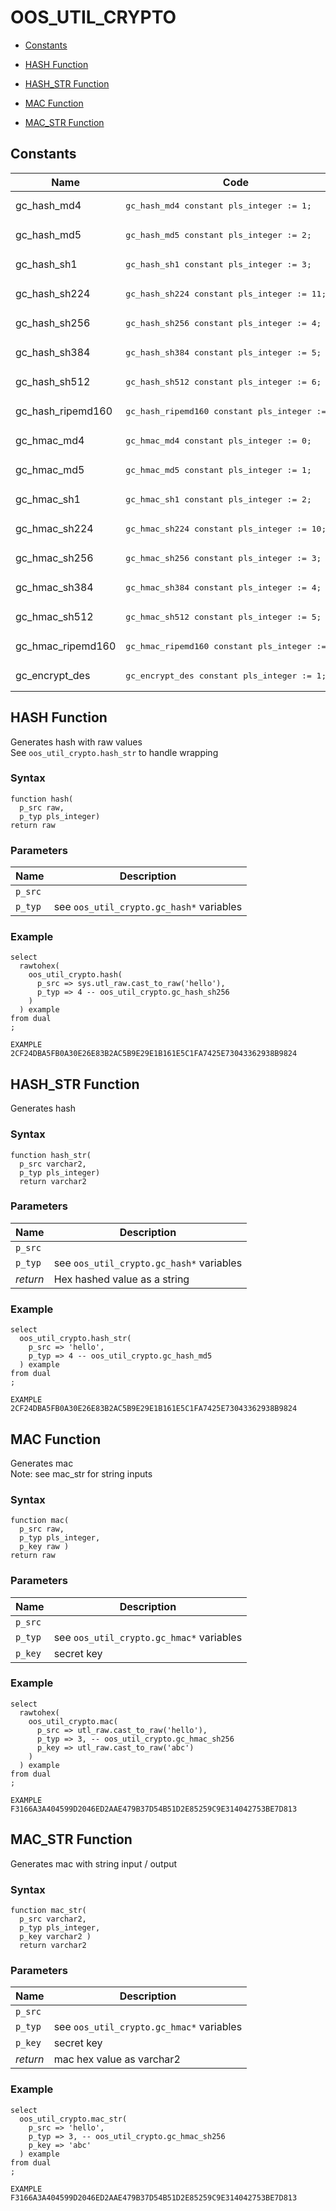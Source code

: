# OOS_UTIL_CRYPTO


- [Constants](#constants)



- [HASH Function](#hash)
- [HASH_STR Function](#hash_str)
- [MAC Function](#mac)
- [MAC_STR Function](#mac_str)





## Constants<a name="constants"></a>

Name | Code | Description
--- | --- | ---
gc_hash_md4 | <pre>gc_hash_md4 constant pls_integer := 1;</pre> | 
gc_hash_md5 | <pre>gc_hash_md5 constant pls_integer := 2;</pre> | 
gc_hash_sh1 | <pre>gc_hash_sh1 constant pls_integer := 3;</pre> | 
gc_hash_sh224 | <pre>gc_hash_sh224 constant pls_integer := 11;</pre> | 
gc_hash_sh256 | <pre>gc_hash_sh256 constant pls_integer := 4;</pre> | 
gc_hash_sh384 | <pre>gc_hash_sh384 constant pls_integer := 5;</pre> | 
gc_hash_sh512 | <pre>gc_hash_sh512 constant pls_integer := 6;</pre> | 
gc_hash_ripemd160 | <pre>gc_hash_ripemd160 constant pls_integer := 15;</pre> | 
gc_hmac_md4 | <pre>gc_hmac_md4 constant pls_integer := 0;</pre> | 
gc_hmac_md5 | <pre>gc_hmac_md5 constant pls_integer := 1;</pre> | 
gc_hmac_sh1 | <pre>gc_hmac_sh1 constant pls_integer := 2;</pre> | 
gc_hmac_sh224 | <pre>gc_hmac_sh224 constant pls_integer := 10;</pre> | 
gc_hmac_sh256 | <pre>gc_hmac_sh256 constant pls_integer := 3;</pre> | 
gc_hmac_sh384 | <pre>gc_hmac_sh384 constant pls_integer := 4;</pre> | 
gc_hmac_sh512 | <pre>gc_hmac_sh512 constant pls_integer := 5;</pre> | 
gc_hmac_ripemd160 | <pre>gc_hmac_ripemd160 constant pls_integer := 14;</pre> | 
gc_encrypt_des | <pre>gc_encrypt_des constant pls_integer := 1;</pre> | 






 
## HASH Function<a name="hash"></a>


<p>
<p>Generates hash with raw values<br />See <code>oos_util_crypto.hash_str</code> to handle wrapping</p>
</p>

### Syntax
```plsql
function hash(
  p_src raw,
  p_typ pls_integer)
return raw
```

### Parameters
Name | Description
--- | ---
`p_src` | 
`p_typ` | see <code>oos_util_crypto.gc_hash*</code> variables
 
 


### Example
```plsql
select
  rawtohex(
    oos_util_crypto.hash(
      p_src => sys.utl_raw.cast_to_raw('hello'),
      p_typ => 4 -- oos_util_crypto.gc_hash_sh256
    )
  ) example
from dual
;

EXAMPLE
2CF24DBA5FB0A30E26E83B2AC5B9E29E1B161E5C1FA7425E73043362938B9824
```



 
## HASH_STR Function<a name="hash_str"></a>


<p>
<p>Generates hash</p>
</p>

### Syntax
```plsql
function hash_str(
  p_src varchar2,
  p_typ pls_integer)
  return varchar2
```

### Parameters
Name | Description
--- | ---
`p_src` | 
`p_typ` | see <code>oos_util_crypto.gc_hash*</code> variables
*return* | Hex hashed value as a string
 
 


### Example
```plsql
select
  oos_util_crypto.hash_str(
    p_src => 'hello',
    p_typ => 4 -- oos_util_crypto.gc_hash_md5
  ) example
from dual
;

EXAMPLE
2CF24DBA5FB0A30E26E83B2AC5B9E29E1B161E5C1FA7425E73043362938B9824
```



 
## MAC Function<a name="mac"></a>


<p>
<p>Generates mac<br />Note: see mac_str for string inputs</p>
</p>

### Syntax
```plsql
function mac(
  p_src raw,
  p_typ pls_integer,
  p_key raw )
return raw
```

### Parameters
Name | Description
--- | ---
`p_src` | 
`p_typ` | see <code>oos_util_crypto.gc_hmac*</code> variables
`p_key` | secret key
 
 


### Example
```plsql
select
  rawtohex(
    oos_util_crypto.mac(
      p_src => utl_raw.cast_to_raw('hello'),
      p_typ => 3, -- oos_util_crypto.gc_hmac_sh256
      p_key => utl_raw.cast_to_raw('abc')
    )
  ) example
from dual
;

EXAMPLE
F3166A3A404599D2046ED2AAE479B37D54B51D2E85259C9E314042753BE7D813
```



 
## MAC_STR Function<a name="mac_str"></a>


<p>
<p>Generates mac with string input / output</p>
</p>

### Syntax
```plsql
function mac_str(
  p_src varchar2,
  p_typ pls_integer,
  p_key varchar2 )
  return varchar2
```

### Parameters
Name | Description
--- | ---
`p_src` | 
`p_typ` | see <code>oos_util_crypto.gc_hmac*</code> variables
`p_key` | secret key
*return* | mac hex value as varchar2
 
 


### Example
```plsql
select
  oos_util_crypto.mac_str(
    p_src => 'hello',
    p_typ => 3, -- oos_util_crypto.gc_hmac_sh256
    p_key => 'abc'
  ) example
from dual
;

EXAMPLE
F3166A3A404599D2046ED2AAE479B37D54B51D2E85259C9E314042753BE7D813
```



 
